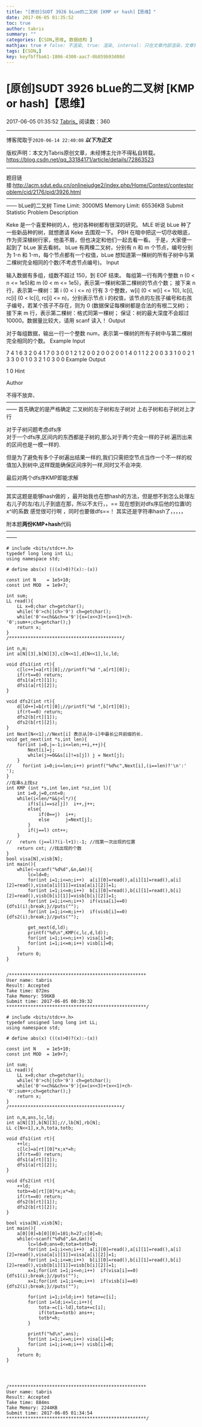 ```yaml
---
title: "[原创]SUDT 3926 bLue的二叉树 [KMP or hash]【思维】"
date: 2017-06-05 01:35:52
toc: true
author: tabris
summary: ""
categories: [CSDN,思维, 数据结构 ]
mathjax: true # false: 不渲染, true: 渲染, internal: 只在文章内部渲染，文章列表中不渲染
tags: [CSDN,]
key: keyfbffba61-1806-4300-aac7-0b859b93d08d
---
```


# [原创]SUDT 3926 bLue的二叉树 [KMP or hash]【思维】

2017-06-05 01:35:52  [Tabris_](https://me.csdn.net/qq_33184171) 阅读数：360

---

博客爬取于`2020-06-14 22:40:08`
***以下为正文***

版权声明：本文为Tabris原创文章，未经博主允许不得私自转载。
https://blog.csdn.net/qq_33184171/article/details/72863523

<!-- more -->

---

题目链接:http://acm.sdut.edu.cn/onlinejudge2/index.php/Home/Contest/contestproblem/cid/2176/pid/3926.html
——————————————————————————————————————
bLue的二叉树
Time Limit: 3000MS Memory Limit: 65536KB
Submit Statistic
Problem Description

Keke 是一个喜爱种树的人，他对各种树都有很深的研究。
MLE 听说 bLue 种了一些新品种的树，就想邀请 Keke 去围观一下。
PBH 在暗中把这一切尽收眼底，作为资深植树行家，他虽不屑，但也决定和他们一起去看一看。
于是，大家便一起到了 bLue 家去看树。
bLue 有两棵二叉树，分别有 n 和 m 个节点，编号分别为 1-n 和 1-m，每个节点都有一个权值，bLue 想知道第一棵树的所有子树中与第二棵树完全相同的个数(不考虑节点编号)。
Input

输入数据有多组，组数不超过 150，到 EOF 结束。
每组第一行有两个整数 n (0 < n <= 1e5)和 m (0 < m <= 1e5)，表示第一棵树和第二棵树的节点个数；
接下来 n 行，表示第一棵树：第 i (0 < i <= n) 行有 3 个整数，w[i] (0 < w[i] <= 10), lc[i], rc[i] (0 < lc[i], rc[i] <= n)，分别表示节点 i 的权值，该节点的左孩子编号和右孩子编号，若某个孩子不存在，则为 0 (数据保证每棵树都是合法的有根二叉树)；
接下来 m 行，表示第二棵树：格式同第一棵树；
保证：树的最大深度不会超过 10000。数据量比较大，请用 scanf 读入！
Output

对于每组数据，输出一行一个整数 num，表示第一棵树的所有子树中与第二棵树完全相同的个数。
Example Input

7 4
1 6 3
2 0 4
1 7 0
3 0 0
1 2 1
2 0 0
2 0 0
2 0 0
1 4 0
1 1 2
2 0 0
3 3
1 0 0
2 1 3
3 0 0
1 0 3
2 1 0
3 0 0
Example Output

1
0
Hint

Author

不得不放弃、
——————————————————————————————————————
首先确定的是严格确定 二叉树的左子树和左子树对 上右子树和右子树对上才行

对于子树问题考虑dfs序  
对于一个dfs序,区间内的东西都是子树的,那么对于两个完全一样的子树.遍历出来的区间也是一模一样的.

但是为了避免有多个子树遍出结果一样的,我们只需把空节点当作一个不一样的权值加入到树中,这样既能确保区间序列一样,同时又不会冲突.

最后对两个dfs序KMP即能求解


---
其实这题是能够hash做的 ，最开始我也在想hash的方法，但是想不到怎么处理左右儿子的左/右儿子到底在那，所以不太行，，== 现在想到对dfs序后他的位置l的x^l的系数  感觉很可行啊 ，同时也要做dfs==！  其实还是字符串hash了，，，，， 

附本题**两份KMP+hash**代码
——————————————————————————————————————
```
# include <bits/stdc++.h>
typedef long long int LL;
using namespace std;

# define abs(x) (((x)>0)?(x):-(x))

const int N    = 1e5+10;
const int MOD  = 1e9+7;

int sum;
LL read(){
    LL x=0;char ch=getchar();
    while('0'>ch||ch>'9') ch=getchar();
    while('0'<=ch&&ch<='9'){x=(x<<3)+(x<<1)+ch-'0';sum++;ch=getchar();}
    return x;
}
/******************************************/

int n,m;
int a[N][3],b[N][3],c[N<<1],d[N<<1],lc,ld;

void dfs1(int rt){
    c[lc++]=a[rt][0];//printf("%d ",a[rt][0]);
    if(rt==0) return;
    dfs1(a[rt][1]);
    dfs1(a[rt][2]);
}

void dfs2(int rt){
    d[ld++]=b[rt][0];//printf("%d ",b[rt][0]);
    if(rt==0) return;
    dfs2(b[rt][1]);
    dfs2(b[rt][2]);
}
int Next[N<<1];//Next[i] 表示从[0~i]中最长公共前缀的长.
void get_next(int *s,int len){
    for(int i=0,j=-1;i<=len;++i,++j){
        Next[i]=j;
        while(j>=0&&s[i]!=s[j]) j = Next[j];
    }
//    for(int i=0;i<=len;i++) printf("%d%c",Next[i],(i==len)?'\n':' ');
}
//在串s上找sz
int KMP (int *s,int len,int *sz,int l){
    int i=0,j=0,cnt=0;
    while(i<len/*&&j<l*/){
        if(s[i]==sz[j])  i++,j++;
        else{
            if(0==j)  i++;
            else      j=Next[j];
        }
        if(j==l) cnt++;
    }
//   return (j==l)?(i-l+1):-1; //找第一次出现的位置
    return cnt; //找出现的个数
}
bool visa[N],visb[N];
int main(){
    while(~scanf("%d%d",&n,&m)){
        lc=ld=0;
        for(int i=1;i<=n;i++)  a[i][0]=read(),a[i][1]=read(),a[i][2]=read(),visa[a[i][1]]=visa[a[i][2]]=1;
        for(int i=1;i<=m;i++)  b[i][0]=read(),b[i][1]=read(),b[i][2]=read(),visb[b[i][1]]=visb[b[i][2]]=1;
        for(int i=1;i<=n;i++)  if(visa[i]==0){dfs1(i);break;}//puts("");
        for(int i=1;i<=m;i++)  if(visb[i]==0){dfs2(i);break;}//puts("");

        get_next(d,ld);
        printf("%d\n",KMP(c,lc,d,ld));
        for(int i=1;i<=n;i++) visa[i]=0;
        for(int i=1;i<=m;i++) visb[i]=0;
    }
    return 0;
}


/***************************************************
User name: tabris
Result: Accepted
Take time: 872ms
Take Memory: 596KB
Submit time: 2017-06-05 00:39:32
****************************************************/

# include <bits/stdc++.h>
typedef unsigned long long int LL;
using namespace std;

# define abs(x) (((x)>0)?(x):-(x))

const int N    = 1e5+10;
const int MOD  = 1e9+7;

int sum;
LL read(){
    LL x=0;char ch=getchar();
    while('0'>ch||ch>'9') ch=getchar();
    while('0'<=ch&&ch<='9'){x=(x<<3)+(x<<1)+ch-'0';sum++;ch=getchar();}
    return x;
}
/******************************************/

int n,m,ans,lc,ld;
int a[N][3],b[N][3];//,lb[N],rb[N];
LL c[N<<1],x,h,tota,totb;

void dfs1(int rt){
    ++lc;
    c[lc]=a[rt][0]*x;x*=h;
    if(rt==0) return;
    dfs1(a[rt][1]);
    dfs1(a[rt][2]);
}

void dfs2(int rt){
    ++ld;
    totb+=b[rt][0]*x;x*=h;
    if(rt==0) return;
    dfs2(b[rt][1]);
    dfs2(b[rt][2]);
}

bool visa[N],visb[N];
int main(){
    a[0][0]=b[0][0]=101;h=27;c[0]=0;
    while(~scanf("%d%d",&n,&m)){
        lc=ld=0;ans=0;tota=totb=0;
        for(int i=1;i<=n;i++)  a[i][0]=read(),a[i][1]=read(),a[i][2]=read(),visa[a[i][1]]=visa[a[i][2]]=1;
        for(int i=1;i<=m;i++)  b[i][0]=read(),b[i][1]=read(),b[i][2]=read(),visb[b[i][1]]=visb[b[i][2]]=1;
        x=1;for(int i=1;i<=n;i++)  if(visa[i]==0){dfs1(i);break;}//puts("");
        x=1;for(int i=1;i<=m;i++)  if(visb[i]==0){dfs2(i);break;}//puts("");

        for(int i=1;i<ld;i++) tota+=c[i];
        for(int i=ld;i<=lc;i++){
            tota-=c[i-ld],tota+=c[i];
            if(tota==totb) ans++;
            totb*=h;
        }

        printf("%d\n",ans);
        for(int i=1;i<=n;i++) visa[i]=0;
        for(int i=1;i<=m;i++) visb[i]=0;
    }
    return 0;
}




/***************************************************
User name: tabris
Result: Accepted
Take time: 884ms
Take Memory: 2244KB
Submit time: 2017-06-05 01:34:54
****************************************************/
```